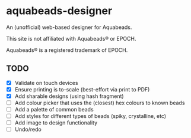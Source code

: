# aquabeads-designer

An (unofficial) web-based designer for Aquabeads.

This site is not affiliated with Aquabeads® or EPOCH.

Aquabeads® is a registered trademark of EPOCH.

## TODO

- [x] Validate on touch devices
- [x] Ensure printing is to-scale (best-effort via print to PDF)
- [x] Add sharable designs (using hash fragment)
- [ ] Add colour picker that uses the (closest) hex colours to known beads
- [ ] Add a palette of common beads
- [ ] Add styles for different types of beads (spiky, crystalline, etc)
- [ ] Add image to design functionality
- [ ] Undo/redo
